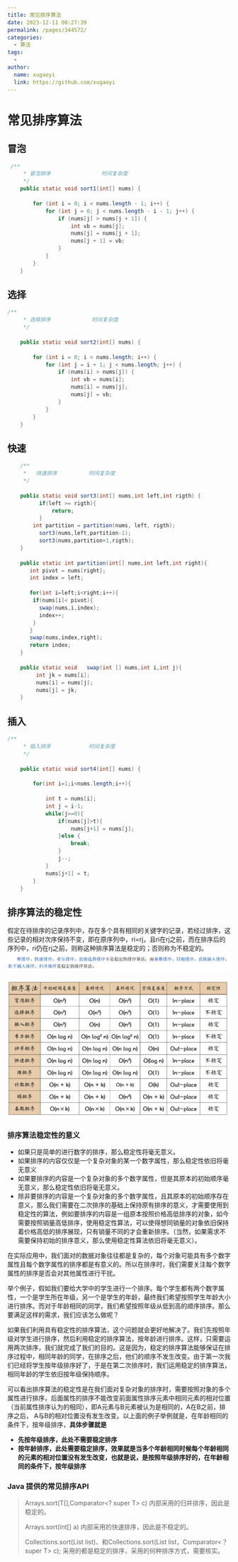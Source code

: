 ```yaml
---
title: 常见排序算法
date: 2023-12-11 00:27:39
permalink: /pages/344572/
categories:
  - 算法
tags:
  - 
author: 
  name: xugaoyi
  link: https://github.com/xugaoyi
---
```


# 常见排序算法

## 冒泡

```java
 /**
     * 冒泡排序                时间复杂度
     */
    public static void sort1(int[] nums) {

        for (int i = 0; i < nums.length - 1; i++) {
            for (int j = 0; j < nums.length - i - 1; j++) {
                if (nums[j] > nums[j + 1]) {
                    int vb = nums[j];
                    nums[j] = nums[j + 1];
                    nums[j + 1] = vb;
                }
            }
        }
    }
```

## 选择

```java
/**
     * 选择排序             时间复杂度
     */

    public static void sort2(int[] nums) {

        for (int i = 0; i < nums.length; i++) {
            for (int j = i + 1; j < nums.length; j++) {
                if (nums[i] > nums[j]) {
                    int vb = nums[i];
                    nums[i] = nums[j];
                    nums[j] = vb;
                }
            }
        }
    }
```

## 快速

```java
    /**
     *   快速排序          时间复杂度
     */

    public static void sort3(int[] nums,int left,int rigth) {
          if(left >= rigth){
              return;
          }
        int partition = partition(nums, left, rigth);
          sort3(nums,left,partition-1);
          sort3(nums,partition+1,rigth);
    }

    public static int partition(int[] nums,int left,int right){
       int pivot = nums[right];
       int index = left;

       for(int i=left;i<right;i++){
        if(nums[i]< pivot){
          swap(nums,i,index);
          index++;
        }
       }
       swap(nums,index,right);
       return index;
    }

    public static void   swap(int [] nums,int i,int j){
         int jk = nums[i];
         nums[i] = nums[j];
         nums[j] = jk;
    }
```

## 插入

```java
/**
     * 插入排序            时间复杂度
     */

    public static void sort4(int[] nums) {

        for(int i=1;i<nums.length;i++){

            int t = nums[i];
            int j = i-1;
            while(j>=0){
                if(nums[j]>t){
                    nums[j+1] = nums[j];
                }else {
                    break;
                }
                j--;
            }
            nums[j+1] = t;
        }
    }
```

## 排序算法的稳定性

假定在待排序的记录序列中，存在多个具有相同的关键字的记录，若经过排序，这些记录的相对次序保持不变，即在原序列中，ri=rj，且ri在rj之前，而在排序后的序列中，ri仍在rj之前，则称这种排序算法是稳定的；否则称为不稳定的。
![img](https://raw.githubusercontent.com/pruedream/PictureBed/main/image/2910022-20230924121550219-351338996.png)



![img](https://raw.githubusercontent.com/pruedream/PictureBed/main/image/2910022-20230924121604299-1836624885.png)

### **排序算法稳定性的意义**

- 如果只是简单的进行数字的排序，那么稳定性将毫无意义。
- 如果排序的内容仅仅是一个复杂对象的某一个数字属性，那么稳定性依旧将毫无意义
- 如果要排序的内容是一个复杂对象的多个数字属性，但是其原本的初始顺序毫无意义，那么稳定性依旧将毫无意义。
- 除非要排序的内容是一个复杂对象的多个数字属性，且其原本的初始顺序存在意义，那么我们需要在二次排序的基础上保持原有排序的意义，才需要使用到稳定性的算法，例如要排序的内容是一组原本按照价格高低排序的对象，如今需要按照销量高低排序，使用稳定性算法，可以使得想同销量的对象依旧保持着价格高低的排序展现，只有销量不同的才会重新排序。（当然，如果需求不需要保持初始的排序意义，那么使用稳定性算法依旧将毫无意义）。

在实际应用中，我们面对的数据对象往往都是复杂的，每个对象可能具有多个数字属性且每个数字属性的排序都是有意义的。所以在排序时，我们需要关注每个数字属性的排序是否会对其他属性进行干扰。

举个例子，假如我们要给大学中的学生进行一个排序。每个学生都有两个数字属性，一个是学生所在年级，另一个是学生的年龄，最终我们希望按照学生年龄大小进行排序。而对于年龄相同的同学，我们希望按照年级从低到高的顺序排序。那么要满足这样的需求，我们应该怎么做呢？

如果我们利用具有稳定性的排序算法，这个问题就会更好地解决了。我们先按照年级对学生进行排序，然后利用稳定的排序算法，按年龄进行排序。这样，只需要运用两次排序，我们就完成了我们的目的。这是因为，稳定的排序算法能够保证在排序过程中，相同年龄的同学，在排序之后，他们的顺序不发生改变。由于第一次我们已经将学生按年级排序好了，于是在第二次排序时，我们运用稳定的排序算法，相同年龄的学生依旧按年级保持顺序。

可以看出排序算法的稳定性是在我们面对复杂对象的排序时，需要按照对象的多个属性进行排序，后面属性的排序不能改变前面属性排序元素中相同元素的相对位置（当前属性排序认为的相同），即A元素与B元素被认为是相同的，A在B之前，排序之后， A与B的相对位置没有发生改变。以上面的例子举例就是，在年龄相同的条件下，按年级排序，**具体步骤就是**

- **先按年级排序，此处不需要稳定排序**
- **按年龄排序，此处需要稳定排序，效果就是当多个年龄相同时候每个年龄相同的元素的相对位置没有发生改变，也就是说，是按照年级排序好的，在年龄相同的条件下，按年级排序**

### Java 提供的常见排序API

> Arrays.sort(T[],Comparator<? super T> c)
> 内部采用的归并排序，因此是稳定的。
>
> Arrays.sort(int[] a)
> 内部采用的快速排序，因此是不稳定的。
>
> Collections.sort(List list)、和Collections.sort(List list，Comparator<？super T> c);
> 采用的都是稳定的排序，采用的何种排序方式，需要核实。